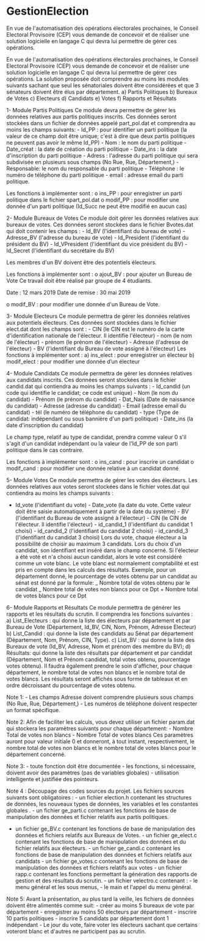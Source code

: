 # GestionElection
En vue de l'automatisation des opérations électorales prochaines, le Conseil Electoral Provisoire (CEP) vous demande de concevoir et de réaliser une solution logicielle en langage C qui devra lui permettre de gérer ces opérations.
 
 
En vue de l'automatisation des opérations électorales prochaines, le Conseil Electoral Provisoire (CEP) vous demande de concevoir et de réaliser une solution logicielle en langage C qui devra lui permettre de gérer ces opérations.  La solution proposée doit comprendre au moins les modules suivants sachant que seul les sénatoriales doivent être considérées et que 3 sénateurs doivent être élus par département. a) Partis Politiques b) Bureaux de Votes c) Electeurs d) Candidats e) Votes f) Rapports et Résultats 
 
1- Module Partis Politiques Ce module devra permettre de gérer les données relatives aux partis politiques inscrits.  Ces données seront stockées dans un fichier de données appelé part_pol.dat et comprendra au moins les champs suivants: - Id_PP    : pour identifier un parti politique (la valeur de ce champ doit être unique; c'est à dire que deux partis politiques ne peuvent pas avoir le même Id_PP) - Nom       : le nom du parti politique - Date_créat       : la date de création du parti politique - Date_ins       : la date d'inscription du parti politique - Adress   : l'adresse du parti politique qui sera subdivisée en plusieurs sous champs (No Rue, Rue, Département,) - Responsable: le nom du responsable du parti politique - Téléphone : le numéro de téléphone du parti politique - email  : adresse email du parti politique. 
 
Les fonctions à implémenter sont : o ins_PP : pour enregistrer un parti politique dans le fichier spart_pol.dat o modif_PP : pour modifier une donnée d'un parti politique (Id_Succ ne peut être modifié en aucun cas) 
 
2- Module Bureaux de Votes Ce module doit gérer les données relatives aux bureaux de votes.  Ces données seront stockées dans le fichier Bvotes.dat qui doit contenir les champs : - Id_BV          (l'identifiant du bureau de vote) -Adresse_BV  (l'adresse du bureau de vote) - Id_President  (l'identifiant du président du BV) - Id_VPresident (l'identifiant du vice président du BV) - Id_Secret  (l'identifiant du secrétaire du BV) 
 
Les membres d'un BV doivent être des potentiels électeurs. 
 
Les fonctions à implémenter sont : o ajout_BV : pour ajouter un Bureau de Vote 
Ce travail doit être réalisé par groupe de 4 étudiants. 
 
Date : 12 mars 2019   Date de remise : 30 mai 2019 

 
 
o modif_BV :  pour modifier une donnée d'un Bureau de Vote. 
 
3- Module Electeurs Ce module permettra de gérer les données relatives aux potentiels électeurs.  Ces données sont stockées dans le fichier elect.dat dont les champs sont : - CIN         (le CIN  est le numéro de la carte d'identification nationale de l'électeur. Il identifie l'électeur) - nom  (le nom de l'électeur) - prénom (le prénom de l'électeur) - Adresse  (l'adresse de l'électeur) - BV  (l'identifiant du Bureau de vote assigné à l'électeur)   Les fonctions à implémenter sont : a) ins_elect : pour enregistrer un électeur b) modif_elect : pour modifier une donnée d’un électeur 
 
4- Module Candidats Ce module permettra de gérer les données relatives aux candidats inscrits.  Ces données seront stockées dans le fichier candid.dat   qui contiendra au moins les champs suivants : - Id_candid     (un code qui identifie le candidat; ce code est unique) - Nom  (le nom du candidat)    - Prénom (le prénom du candidat)  - Dat_Nais (Date de naissance du candidat) - Adresse (adresse du candidat) - Email (adresse email du candidat) - tél  (le numéro de téléphone du candidat) - type  (Type de candidat: indépendant ou sous bannière d'un parti politique) - Date_ins       (la date d'inscription du candidat) 
 
Le champ type, relatif au type de candidat, prendra comme valeur 0 s'il s'agit d'un candidat indépendant ou la valeur de l'Id_PP de son parti politique dans le cas contraire. 
 
 
Les fonctions à implémenter sont : o ins_cand  : pour inscrire un candidat  o modif_cand : pour modifier une donnée relative à un candidat donné 
 
5- Module Votes Ce module permettra de gérer les votes des électeurs.  Les données relatives aux votes seront stockées dans le fichier votes.dat   qui contiendra au moins les champs suivants : 
 
- Id_vote  (l'identifiant du vote) - Date_vote       (la date du vote.  Cette valeur doit être saisie automatiquement à partir de la date du système) - BV   (l'identifiant du Bureau de vote assigné à l'électeur) - CIN          (le CIN  de l'électeur. Il identifie l'électeur) - id_candid_1  (l'identifiant du candidat 1 choisi) - id_candid_2  (l'identifiant du candidat 2 choisi) - id_candid_3  (l'identifiant du candidat 3 choisi) 
Lors du vote,  chaque électeur a la possibilité de choisir au maximum 3 candidats.  Lors du choix d'un candidat, son identifiant est inséré dans le champ concerné.  Si l'électeur a été voté et n'a choisi aucun candidat, alors le vote est considéré comme un vote blanc.   Le vote blanc est normalement comptabilité et est pris en compte dans les calculs des résultats.  Exemple, pour un département donné, le pourcentage de votes obtenu par un candidat au sénat est donné par la formule:    _                                     Nombre total de votes obtenu par le candidat                                 _          Nombre total de votes non blancs pour ce Dpt + Nombre total de votes blancs pour ce Dpt 
 
 
6- Module Rapports et Résultats Ce module permettra de générer les rapports et les résultats du scrutin.  Il comprendra les fonctions suivantes : a) List_Electeurs :  qui donne la liste des électeurs par département et par Bureau de Vote (Département, Id_BV, CIN, Nom, Prénom, Adresse Electeur) b) List_Candid : qui donne la liste des candidats au Sénat par département (Département, Nom, Prénom, CIN, Type). c) List_BV  : qui donne la liste des Bureaux de vote (Id_BV, Adresse, Nom et prénom des membre du BV); d) Résultats: qui donne la liste des résultats par département et par candidat (Département, Nom et Prénom candidat, total votes obtenu, pourcentage votes obtenu).  Il faudra également prendre le soin d'afficher, pour chaque département, le nombre total de votes non blancs et le nombre total de votes blancs. Les résultats seront affichés sous forme de tableaux et en ordre décroissant du pourcentage de votes obtenu.  
 
 
Note 1: - Les champs Adresse doivent comprendre plusieurs sous champs (No Rue, Rue, Département,) - Les numéros de téléphone doivent respecter un format spécifique. 
 
Note 2: Afin de faciliter les calculs, vous devez utiliser un fichier param.dat qui stockera les paramètres suivants pour chaque département: - Nombre Total de votes non blancs - Nombre Total de votes blancs  Ces paramètres auront pour valeur initiale 0 et donneront, à tout instant, respectivement, le nombre total de votes non blancs et le nombre total de votes blancs pour le département concerné. 
 
Note 3:  - toute fonction doit être documentée             - les fonctions, si nécessaire, doivent avoir des paramètres (pas de variables globales)   - utilisation intelligente et justifiée des pointeurs. 
 
Note 4 : Découpage des codes sources du projet.  Les fichiers sources suivants sont obligatoires : - un fichier election.h contenant les structures de données, les nouveaux types de données, les variables et les constantes globales . - un fichier ge_parti.c  contenant les fonctions de base de manipulation des données et fichier relatifs aux partis politiques. 

 
- un fichier ge_BV.c contenant les fonctions de base de manipulation des données et fichiers relatifs aux Bureaux de Votes. - un fichier ge_elect.c contenant les fonctions de base de manipulation des données et du fichier relatifs aux électeurs. - un fichier ge_candi.c contenant les fonctions de base de manipulation des données et fichiers relatifs aux candidats - un fichier ge_votes.c contenant les fonctions de base de manipulation des données et fichiers relatifs aux votes - un fichier rapp.c contenant les fonctions permettant la génération des rapports de gestion et des résultats du scrutin. - un fichier velectro.c contenant :    - le menu général et les sous menus,    - le main et l'appel du menu général. 
 
Note 5:  Avant la présentation, au plus tard la veille, les fichiers de données doivent être alimentés comme suit: - créer au moins 5 bureaux de vote par département - enregistrer au moins 50 électeurs par département - inscrire 10 partis politiques - inscrire 5 candidats par département dont 1 indépendant - Le jour du vote, faire voter les électeurs sachant que certains voteront blanc et d'autres ne participent pas au scrutin. 
 
